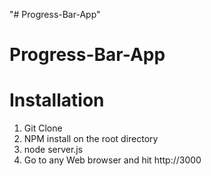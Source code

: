 "# Progress-Bar-App" 
# Progress-Bar-App

# Installation
1. Git Clone
2. NPM install on the root directory
3. node server.js
4. Go to any Web browser and hit http://3000
